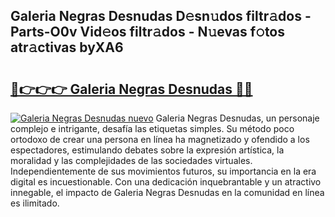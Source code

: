 ## Galeria Negras Desnudas D𝚎sn𝚞dos filtr𝚊dos - Parts-O0v Vid𝚎os filtr𝚊dos - N𝚞evas f𝚘tos atr𝚊ctivas byXA6

# <h2><a href="http://mb164t.tromn.icu/?c=Galeria+Negras+Desnudas">🔗👉👉👉 Galeria Negras Desnudas 🔗🔗</a></h2>

[![Galeria Negras Desnudas nuevo](https://i.imgur.com/pEAQMta.gif)](http://mb164t.tromn.icu/?c=Galeria+Negras+Desnudas)
Galeria Negras Desnudas, un personaje complejo e intrigante, desafía las etiquetas simples. Su método poco ortodoxo de crear una persona en línea ha magnetizado y ofendido a los espectadores, estimulando debates sobre la expresión artística, la moralidad y las complejidades de las sociedades virtuales. Independientemente de sus movimientos futuros, su importancia en la era digital es incuestionable. Con una dedicación inquebrantable y un atractivo innegable, el impacto de Galeria Negras Desnudas en la comunidad en línea es ilimitado.
